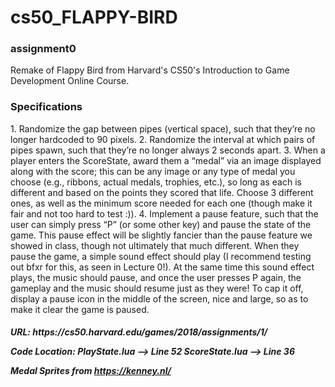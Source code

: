 # cs50_FLAPPY-BIRD

<H3> assignment0 </H3>
  Remake of Flappy Bird from Harvard's CS50's Introduction to Game Development Online Course.
 
<H3> Specifications </H3>
  1. Randomize the gap between pipes (vertical space), such that they’re no longer hardcoded to 90 pixels.
  2. Randomize the interval at which pairs of pipes spawn, such that they’re no longer always 2 seconds apart.
  3. When a player enters the ScoreState, award them a “medal” via an image displayed along with the score; this can be any image or any type of medal you choose (e.g., ribbons,        actual medals, trophies, etc.), so long as each is different and based on the points they scored that life. Choose 3 different ones, as well as the minimum score needed for        each one (though make it fair and not too hard to test :)).
  4. Implement a pause feature, such that the user can simply press “P” (or some other key) and pause the state of the game. This pause effect will be slightly fancier than the        pause feature we showed in class, though not ultimately that much different. When they pause the game, a simple sound effect should play (I recommend testing out bfxr for          this, as seen in Lecture 0!). At the same time this sound effect plays, the music should pause, and once the user presses P again, the gameplay and the music should resume        just as they were! To cap it off, display a pause icon in the middle of the screen, nice and large, so as to make it clear the game is paused.
  
<H5>
URL: https://cs50.harvard.edu/games/2018/assignments/1/
  
Code Location:
PlayState.lua --> Line 52
ScoreState.lua --> Line 36

Medal Sprites from https://kenney.nl/
</H5>
